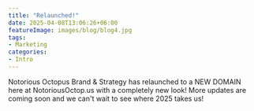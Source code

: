 ```yaml
---
title: "Relaunched!"
date: 2025-04-08T13:06:26+06:00
featureImage: images/blog/blog4.jpg
tags:
- Marketing
categories:
- Intro
---
```


Notorious Octopus Brand & Strategy has relaunched to a NEW DOMAIN here at NotoriousOctop.us with a completely new look!
More updates are coming soon and we can't wait to see where 2025 takes us!